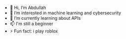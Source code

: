 - 👋 Hi, I’m Abdullah
- 👀 I’m interested in machine learning and cybersecurity
- 🌱 I’m currently learning about APIs
- 📫 I'm still a beginner
- ⚡ Fun fact: i play roblox
